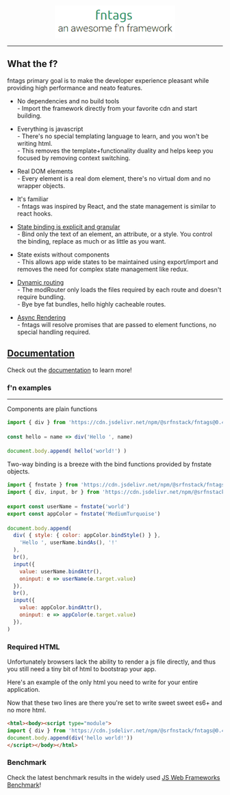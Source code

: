 <p align="center">
  <img alt="fntags header" src="https://raw.githubusercontent.com/SRFNStack/fntags/master/docs/fntags_header.gif">
</p>

---

## What the f?
fntags primary goal is to make the developer experience pleasant while providing high performance and neato features.

- No dependencies and no build tools
  <br> - Import the framework directly from your favorite cdn and start building.

- Everything is javascript
  <br> - There's no special templating language to learn, and you won't be writing html. <br> - This removes the template+functionality duality and helps keep you focused by removing context switching.

- Real DOM elements
  <br> - Every element is a real dom element, there's no virtual dom and no wrapper objects.

- It's familiar
  <br> - fntags was inspired by React, and the state management is similar to react hooks.

- [State binding is explicit and granular](https://srfnstack.github.io/fntags/state#Binding%20State)
  <br> - Bind only the text of an element, an attribute, or a style. You control the binding, replace as much or as little as you want.

- State exists without components
  <br> - This allows app wide states to be maintained using export/import and removes the need for complex state management like redux.
  
- [Dynamic routing](https://srfnstack.github.io/fntags/routing#Dynamic%20Path%20Based%20Routing%3A%20modRouter)
  <br> - The modRouter only loads the files required by each route and doesn't require bundling.
  <br> - Bye bye fat bundles, hello highly cacheable routes.

- [Async Rendering](https://srfnstack.github.io/fntags/components#Async%20Rendering)
  <br> - fntags will resolve promises that are passed to element functions, no special handling required. 

## [Documentation](https://srfnstack.github.io/fntags)
Check out the [documentation](https://srfnstack.github.io/fntags) to learn more!

### f'n examples
<hr>

Components are plain functions
```javascript
import { div } from 'https://cdn.jsdelivr.net/npm/@srfnstack/fntags@0.4.1/src/fnelements.min.mjs'

const hello = name => div('Hello ', name)

document.body.append( hello('world!') )
```

Two-way binding is a breeze with the bind functions provided by fnstate objects.
```javascript
import { fnstate } from 'https://cdn.jsdelivr.net/npm/@srfnstack/fntags@0.4.1/src/fntags.min.mjs'
import { div, input, br } from 'https://cdn.jsdelivr.net/npm/@srfnstack/fntags@0.4.1/src/fnelements.min.mjs'

export const userName = fnstate('world')
export const appColor = fnstate('MediumTurquoise')

document.body.append(
  div( { style: { color: appColor.bindStyle() } },
    'Hello ', userName.bindAs(), '!'
  ),
  br(),
  input({ 
    value: userName.bindAttr(),
    oninput: e => userName(e.target.value)
  }),
  br(),
  input({ 
    value: appColor.bindAttr(),
    oninput: e => appColor(e.target.value)
  }),
)
```

### Required HTML
Unfortunately browsers lack the ability to render a js file directly, and thus you still need a tiny bit of html to bootstrap your app.

Here's an example of the only html you need to write for your entire application.

Now that these two lines are there you're set to write sweet sweet es6+ and no more html.

```html
<html><body><script type="module">
import { div } from 'https://cdn.jsdelivr.net/npm/@srfnstack/fntags@0.4.1/src/fnelements.min.mjs'
document.body.append(div('hello world!'))
</script></body></html>
```

### Benchmark
Check the latest benchmark results in the widely used [JS Web Frameworks Benchmark](https://krausest.github.io/js-framework-benchmark/current.html)!
